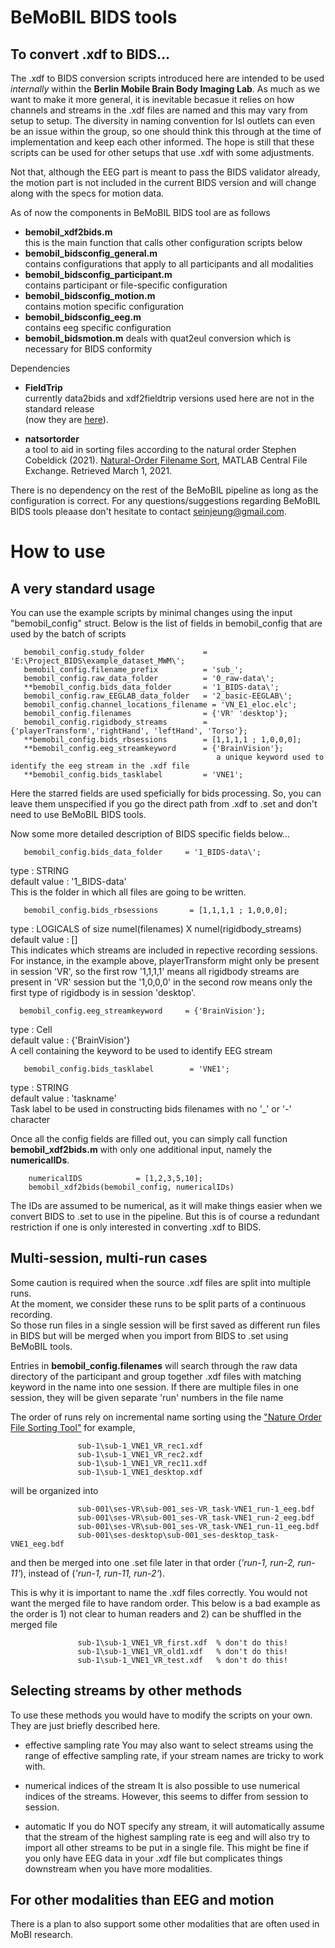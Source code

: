 # BeMoBIL BIDS tools  

## To convert .xdf to BIDS...  

The .xdf to BIDS conversion scripts introduced here are intended to be used *internally* within the **Berlin Mobile Brain Body Imaging Lab**. As much as we want to make it more general, it is inevitable becasue it relies on how channels and streams in the .xdf files are named and this may vary from setup to setup. The diversity in naming convention for lsl outlets can even be an issue within the group, so one should think this through at the time of implementation and keep each other informed.  The hope is still that these scripts can be used for other setups that use .xdf with some adjustments. 

Not that, although the EEG part is meant to pass the BIDS validator already, the motion part is not included in the current BIDS version and will change along with the specs for motion data. 


As of now the components in BeMoBIL BIDS tool are as follows

- **bemobil_xdf2bids.m**  
  this is the main function that calls other configuration scripts below  
- **bemobil_bidsconfig_general.m**   
  contains configurations that apply to all participants and all modalities  
- **bemobil_bidsconfig_participant.m**  
  contains participant or file-specific configuration   
- **bemobil_bidsconfig_motion.m**   
  contains motion specific configuration    
- **bemobil_bidsconfig_eeg.m**  
  contains eeg specific configuration  
- **bemobil_bidsmotion.m**
  deals with quat2eul conversion which is necessary for BIDS conformity


Dependencies

- **FieldTrip**     
currently data2bids and xdf2fieldtrip versions used here are not in the standard release  
(now they are [here]( https://github.com/sjeung/fieldtrip/tree/motion2bids)).  

- **natsortorder**  
a tool to aid in sorting files according to the natural order 
Stephen Cobeldick (2021). [Natural-Order Filename Sort](https://www.mathworks.com/matlabcentral/fileexchange/47434-natural-order-filename-sort), MATLAB Central File Exchange. Retrieved March 1, 2021.
  

There is no dependency on the rest of the BeMoBIL pipeline as long as the configuration is correct. 
For any questions/suggestions regarding BeMoBIL BIDS tools pleaase don't hesitate to contact <seinjeung@gmail.com>.

# How to use 

## A very standard usage 

You can use the example scripts by minimal changes using the input "bemobil_config" struct. 
Below is the list of fields in bemobil_config that are used by the batch of scripts 

       bemobil_config.study_folder             = 'E:\Project_BIDS\example_dataset_MWM\';
       bemobil_config.filename_prefix          = 'sub_';
       bemobil_config.raw_data_folder          = '0_raw-data\';
       **bemobil_config.bids_data_folder       = '1_BIDS-data\';     
       bemobil_config.raw_EEGLAB_data_folder   = '2_basic-EEGLAB\';
       bemobil_config.channel_locations_filename = 'VN_E1_eloc.elc'; 
       bemobil_config.filenames                = {'VR' 'desktop'}; 
       bemobil_config.rigidbody_streams        = {'playerTransform','rightHand', 'leftHand', 'Torso'};
       **bemobil_config.bids_rbsessions        = [1,1,1,1 ; 1,0,0,0]; 
       **bemobil_config.eeg_streamkeyword      = {'BrainVision'};
                                                  a unique keyword used to identify the eeg stream in the .xdf file             
       **bemobil_config.bids_tasklabel         = 'VNE1';

Here the starred fields are used speficially for bids processing.
So, you can leave them unspecified if you go the direct path from .xdf to .set and don't need to use BeMoBIL BIDS tools.

Now some more detailed description of BIDS specific fields below...


       bemobil_config.bids_data_folder     = '1_BIDS-data\';  

type : STRING  
default value : '1_BIDS-data\'   
This is the folder in which all files are going to be written.
                                          
                                          
       bemobil_config.bids_rbsessions       = [1,1,1,1 ; 1,0,0,0];  

type : LOGICALS of size numel(filenames) X numel(rigidbody_streams)      
default value : []       
This indicates which streams are included in repective recording sessions. For instance, in the example above, playerTransform might only be present in session 'VR', so the first row '1,1,1,1' means all rigidbody streams are present in 'VR' session but the '1,0,0,0' in the second row means only the first type of rigidbody is in session 'desktop'.
       
      
      bemobil_config.eeg_streamkeyword     = {'BrainVision'}; 
       
type : Cell  
default value : {'BrainVision'}  
A cell containing the keyword to be used to identify EEG stream


       bemobil_config.bids_tasklabel        = 'VNE1';

type : STRING  
default value : 'taskname'  
Task label to be used in constructing bids filenames with no '_' or '-' character
  
  

Once all the config fields are filled out, you can simply call function **bemobil_xdf2bids.m** with only one additional input, namely the **numericalIDs**. 


        numericalIDS            = [1,2,3,5,10]; 
        bemobil_xdf2bids(bemobil_config, numericalIDs)

The IDs are assumed to be numerical, as it will make things easier when we convert BIDS to .set to use in the pipeline.
But this is of course a redundant restriction if one is only interested in converting .xdf to BIDS. 

## Multi-session, multi-run cases

Some caution is required when the source .xdf files are split into multiple runs.  
At the moment, we consider these runs to be split parts of a continuous recording.  
So those run files in a single session will be first saved as different run files in BIDS but will be merged when you import from BIDS to .set using BeMoBIL tools. 


Entries in **bemobil_config.filenames** will search through the raw data directory of the participant and group together .xdf files with matching keyword in the name into one session. If there are multiple files in one session, they will be given separate 'run' numbers in the file name

         
The order of runs rely on incremental name sorting using the ["Nature Order File Sorting Tool"](https://www.mathworks.com/matlabcentral/fileexchange/47434-natural-order-filename-sort)
for example,

                   sub-1\sub-1_VNE1_VR_rec1.xdf
                   sub-1\sub-1_VNE1_VR_rec2.xdf
                   sub-1\sub-1_VNE1_VR_rec11.xdf
                   sub-1\sub-1_VNE1_desktop.xdf
                   
will be organized into

                   sub-001\ses-VR\sub-001_ses-VR_task-VNE1_run-1_eeg.bdf
                   sub-001\ses-VR\sub-001_ses-VR_task-VNE1_run-2_eeg.bdf
                   sub-001\ses-VR\sub-001_ses-VR_task-VNE1_run-11_eeg.bdf
                   sub-001\ses-desktop\sub-001_ses-desktop_task-VNE1_eeg.bdf
               
and then be merged into one .set file later in that order (*'run-1, run-2, run-11'*), instead of (*'run-1, run-11, run-2'*).

This is why it is important to name the .xdf files correctly. You would not want the merged file to have random order.
This below is a bad example as the order is 1) not clear to human readers and 2) can be shuffled in the merged file

                   sub-1\sub-1_VNE1_VR_first.xdf  % don't do this!      
                   sub-1\sub-1_VNE1_VR_old1.xdf   % don't do this!
                   sub-1\sub-1_VNE1_VR_test.xdf   % don't do this!

## Selecting streams by other methods

To use these methods you would have to modify the scripts on your own. They are just briefly described here. 

- effective sampling rate 
You may also want to select streams using the range of effective sampling rate, if your stream names are tricky to work with.

- numerical indices of the stream
It is also possible to use numerical indices of the streams. However, this seems to differ from session to session. 

- automatic 
If you do NOT specify any stream, it will automatically assume that the stream of the highest sampling rate is eeg and will also try to import all other streams to be put in a single file. This might be fine if you only have EEG data in your .xdf file but complicates things downstream when you have more modalities. 

## For other modalities than EEG and motion 

There is a plan to also support some other modalities that are often used in MoBI research. 
